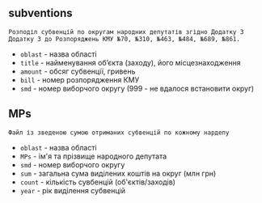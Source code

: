 ## subventions
    Розподіл субвенцій по округам народних депутатів згідно Додатку 3 Додатку 3 до Розпоряджень КМУ №70, №310, №463, №484, №689, №861.
* ```oblast``` - назва області
* ```title``` - найменування об’єкта (заходу), його місцезнаходження
* ```amount``` - обсяг субвенції, гривень
* ```bill``` - номер розпорядження КМУ
* ```smd``` - номер виборчого округу (999 - не вдалося встановити округ)

## MPs
    Файл із зведеною сумою отриманих субвенцій по кожному нардепу
* ```oblast``` - назва області
* ```MPs``` - ім'я та прізвище народного депутата
* ```smd``` - номер виборчого округу
* ```sum``` - загальна сума виділених коштів на округ (млн грн)
* ```count``` - кількість сувбенцій (об'єктів/заходів)
* ```year``` - рік виділення субвенцій
